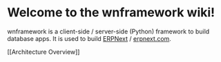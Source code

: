 # Welcome to the wnframework wiki!

wnframework is a client-side / server-side (Python) framework to build database apps. It is used to build [ERPNext](https://github.com/webnotes/erpnext) / [erpnext.com](https://erpnext.com).

[[Architecture Overview]]
